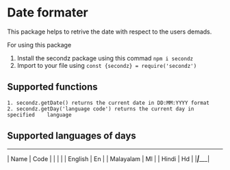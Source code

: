 # Date formater

This package helps to retrive the date with respect to the users demads.

For using this package 

1. Install the secondz package using this commad `npm i secondz `
2. Import to your file using
    `const {secondz} = require('secondz')`

Supported functions
-------------------
    1. secondz.getDate() returns the current date in DD:MM:YYYY format
    2. secondz.getDay('language code') returns the current day in specified    language


Supported languages of days 
---------------------------
 ______________________________________
|    Name         |     Code           |
|                 |                    |
| English         |       En           |
| Malayalam       |       Ml           |
| Hindi           |       Hd           |
|_________________|____________________|